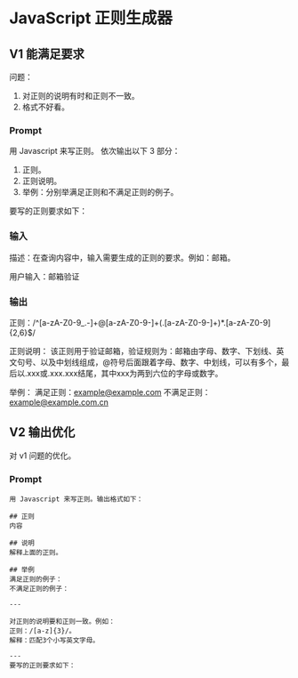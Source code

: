 # JavaScript 正则生成器

## V1 能满足要求
问题：
1. 对正则的说明有时和正则不一致。
2. 格式不好看。

### Prompt
用 Javascript 来写正则。
依次输出以下 3 部分：
1. 正则。
2. 正则说明。
3. 举例：分别举满足正则和不满足正则的例子。

要写的正则要求如下：

### 输入
描述：在查询内容中，输入需要生成的正则的要求。例如：邮箱。

用户输入：邮箱验证

### 输出
正则：/^[a-zA-Z0-9_.-]+@[a-zA-Z0-9-]+(.[a-zA-Z0-9-]+)*.[a-zA-Z0-9]{2,6}$/

正则说明：
该正则用于验证邮箱，验证规则为：邮箱由字母、数字、下划线、英文句号、以及中划线组成，@符号后面跟着字母、数字、中划线，可以有多个，最后以.xxx或.xxx.xxx结尾，其中xxx为两到六位的字母或数字。

举例：
满足正则：example@example.com
不满足正则：example@example.com.cn

## V2 输出优化
对 v1 问题的优化。

### Prompt
```
用 Javascript 来写正则。输出格式如下：

## 正则
内容

## 说明
解释上面的正则。

## 举例
满足正则的例子：
不满足正则的例子：

---

对正则的说明要和正则一致。例如：
正则：/[a-z]{3}/。
解释：匹配3个小写英文字母。

---
要写的正则要求如下：
```
